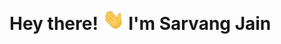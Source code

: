 # Hey there! <img src="https://raw.githubusercontent.com/ABSphreak/ABSphreak/master/gifs/Hi.gif" width="35px"> I'm Sarvang Jain
